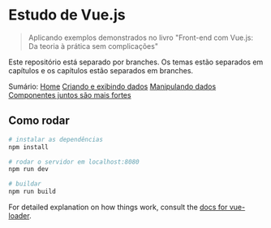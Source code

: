 # Estudo de Vue.js

> Aplicando exemplos demonstrados no livro "Front-end com Vue.js: Da teoria à prática sem complicações"

Este repositório está separado por branches. Os temas estão separados em capítulos e os capítulos estão separados em branches.

Sumário:
[Home](https://github.com/g-barbosa/vue-study)
[Criando e exibindo dados](https://github.com/g-barbosa/vue-study/tree/criando-exibindo-dados)
[Manipulando dados](https://github.com/g-barbosa/vue-study/tree/manipulando-dados)
[Componentes juntos são mais fortes](https://github.com/g-barbosa/vue-study/tree/componentes)

## Como rodar

``` bash
# instalar as dependências
npm install

# rodar o servidor em localhost:8080
npm run dev

# buildar
npm run build
```

For detailed explanation on how things work, consult the [docs for vue-loader](http://vuejs.github.io/vue-loader).
